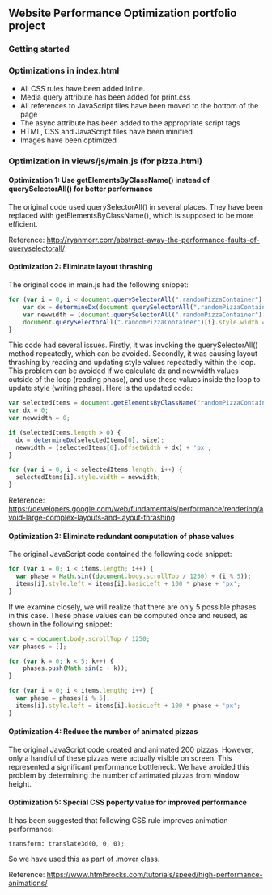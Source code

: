 ## Website Performance Optimization portfolio project

### Getting started

### Optimizations in index.html

- All CSS rules have been added inline.
- Media query attribute has been added for print.css
- All references to JavaScript files have been moved to the bottom of the page
- The async attribute has been added to the appropriate script tags
- HTML, CSS and JavaScript files have been minified
- Images have been optimized

### Optimization in views/js/main.js (for pizza.html)

#### Optimization 1: Use getElementsByClassName() instead of querySelectorAll() for better performance
The original code used querySelectorAll() in several places. They have been replaced with getElementsByClassName(), which is supposed
to be more efficient.

Reference: http://ryanmorr.com/abstract-away-the-performance-faults-of-queryselectorall/

#### Optimization 2: Eliminate layout thrashing
The original code in main.js had the following snippet:

```javascript
for (var i = 0; i < document.querySelectorAll(".randomPizzaContainer").length; i++) {
    var dx = determineDx(document.querySelectorAll(".randomPizzaContainer")[i], size);
    var newwidth = (document.querySelectorAll(".randomPizzaContainer")[i].offsetWidth + dx) + 'px';
    document.querySelectorAll(".randomPizzaContainer")[i].style.width = newwidth;
}
```

This code had several issues. Firstly, it was invoking the querySelectorAll() method repeatedly, which can be avoided. Secondly, it was
causing layout thrashing by reading and updating style values repeatedly within the loop. This problem can be avoided if we calculate
dx and newwidth values outside of the loop (reading phase), and use these values inside the loop to update style (writing phase). Here is
the updated code:

```javascript
var selectedItems = document.getElementsByClassName("randomPizzaContainer");
var dx = 0;
var newwidth = 0;

if (selectedItems.length > 0) {
  dx = determineDx(selectedItems[0], size);
  newwidth = (selectedItems[0].offsetWidth + dx) + 'px';
}

for (var i = 0; i < selectedItems.length; i++) {
  selectedItems[i].style.width = newwidth;
}
```
Reference: https://developers.google.com/web/fundamentals/performance/rendering/avoid-large-complex-layouts-and-layout-thrashing

#### Optimization 3: Eliminate redundant computation of phase values
The original JavaScript code contained the following code snippet:

```javascript
for (var i = 0; i < items.length; i++) {
  var phase = Math.sin((document.body.scrollTop / 1250) + (i % 5));
  items[i].style.left = items[i].basicLeft + 100 * phase + 'px';
}
```
If we examine closely, we will realize that there are only 5 possible phases in this case. These phase values can be computed once and reused, as shown in the following snippet:

```javascript
var c = document.body.scrollTop / 1250;
var phases = [];

for (var k = 0; k < 5; k++) {
    phases.push(Math.sin(c + k));
}

for (var i = 0; i < items.length; i++) {
  var phase = phases[i % 5];
  items[i].style.left = items[i].basicLeft + 100 * phase + 'px';
}
```

#### Optimization 4: Reduce the number of animated pizzas
The original JavaScript code created and animated 200 pizzas. However, only a handful of these pizzas were actually visible on screen. This represented a significant performance bottleneck. We have avoided this problem by determining the number of animated pizzas from window height.

#### Optimization 5: Special CSS poperty value for improved performance
It has been suggested that following CSS rule improves animation performance:

```
transform: translate3d(0, 0, 0);
```

So we have used this as part of .mover class.

Reference: https://www.html5rocks.com/tutorials/speed/high-performance-animations/
